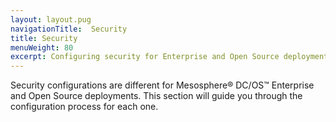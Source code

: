 ```yaml
---
layout: layout.pug
navigationTitle:  Security
title: Security
menuWeight: 80
excerpt: Configuring security for Enterprise and Open Source deployments
---
```

Security configurations are different for Mesosphere&reg; DC/OS&trade; Enterprise and Open Source deployments. This section will guide you through the configuration process for each one.
